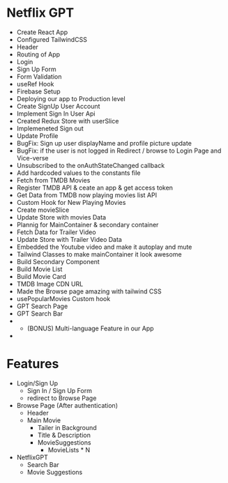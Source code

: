 # Netflix GPT

- Create React App
- Configured TailwindCSS
- Header
- Routing of App
- Login
- Sign Up Form
- Form Validation
- useRef Hook
- Firebase Setup
- Deploying our app to Production level
- Create SignUp User Account
- Implement Sign In User Api
- Created Redux Store with userSlice
- Implemeneted Sign out 
- Update Profile
- BugFix: Sign up user displayName and profile picture update
- BugFix: if the user is not logged in Redirect / browse to Login Page and Vice-verse
- Unsubscribed to the onAuthStateChanged callback
- Add hardcoded values to the constants file
- Fetch from TMDB Movies
- Register TMDB API & ceate an app & get access token
- Get Data from TMDB now playing movies list API
- Custom Hook for New Playing Movies
- Create movieSlice
- Update Store with movies Data
- Plannig for MainContainer & secondary container
- Fetch Data for Trailer Video
- Update Store with Trailer Video Data
- Embedded the Youtube video and make it autoplay and mute
- Tailwind Classes to make mainContainer it look awesome
- Build Secondary Component 
- Build Movie List
- Build Movie Card
- TMDB Image CDN URL
- Made the Browse page amazing with tailwind CSS
- usePopularMovies Custom hook
- GPT Search Page
- GPT Search Bar
- - (BONUS) Multi-language Feature in our App
- 
# Features

- Login/Sign Up
    - Sign In / Sign Up Form
    - redirect to Browse Page
- Browse Page (After authentication)
    - Header
    - Main Movie
        - Tailer in Background
        - Title & Description
        - MovieSuggestions
            - MovieLists * N
- NetflixGPT
    - Search Bar
    - Movie Suggestions
